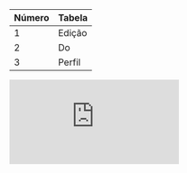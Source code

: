 |Número | Tabela|
| ------|------ |
|1|Edição|
|2|Do|
|3|Perfil|
[](url)
![youtube](https://br.depositphotos.com/stock-photos/p%C3%B4r-do-sol.html)
